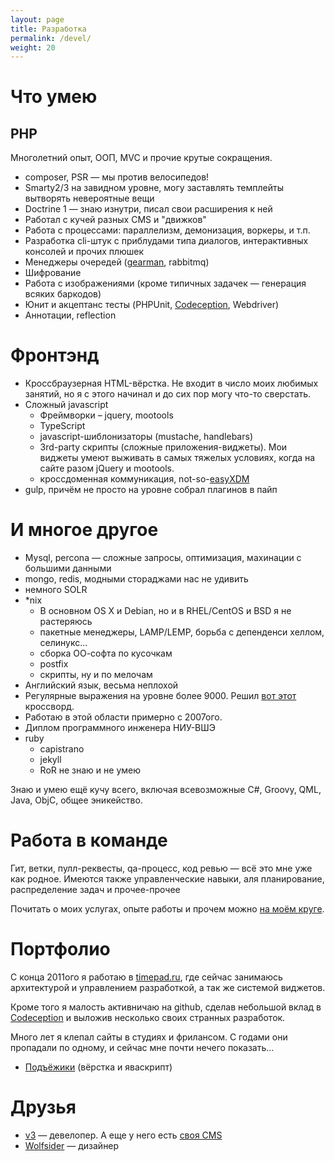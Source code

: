 ```yaml
---
layout: page
title: Разработка
permalink: /devel/
weight: 20
---
```


# Что умею

## PHP
Многолетний опыт, ООП, MVC и прочие крутые сокращения.

* composer, PSR — мы против велосипедов!
* Smarty2/3 на завидном уровне, могу заставлять темплейты вытворять невероятные вещи
* Doctrine 1 — знаю изнутри, писал свои расширения к ней
* Работал с кучей разных CMS и "движков"
* Работа с процессами: параллелизм, демонизация, воркеры, и т.п.
* Разработка cli-штук с приблудами типа диалогов, интерактивных консолей и прочих плюшек
* Менеджеры очередей ([gearman](http://gearman.org/), rabbitmq)
* Шифрование
* Работа с изображениями (кроме типичных задачек — генерация всяких баркодов)
* Юнит и акцептанс тесты (PHPUnit, [Codeception](http://codeception.com/), Webdriver)
* Аннотации, reflection

# Фронтэнд
* Кроссбраузерная HTML-вёрстка. Не входит в число моих любимых занятий, но я с этого начинал и до сих пор могу что-то сверстать.
* Сложный javascript
  * Фреймворки – jquery, mootools
  * TypeScript
  * javascript-шиблонизаторы (mustache, handlebars)
  * 3rd-party скрипты (сложные приложения-виджеты). Мои виджеты умеют выживать в самых тяжелых условиях, когда на сайте разом jQuery и mootools.
  * кроссдоменная коммуникация, not-so-[easyXDM](http://easyxdm.net/wp/)
* gulp, причём не просто на уровне собрал плагинов в пайп

# И многое другое
* Mysql, percona — сложные запросы, оптимизация, махинации с большими данными
* mongo, redis, модными стораджами нас не удивить
* немного SOLR
* *nix
  * В основном OS X и Debian, но и в RHEL/CentOS​ и BSD я не растеряюсь
  * пакетные менеджеры, LAMP/LEMP, борьба с депенденси хеллом, селинукс...
  * сборка ОО-софта по кусочкам
  * postfix
  * скрипты, ну и по мелочам
* Английский язык, весьма неплохой
* Регулярные выражения на уровне более 9000. Решил [вот этот](http://habrahabr.ru/post/168591/) кроссворд.
* Работаю в этой области примерно с 2007ого.
* Диплом программного инженера НИУ-ВШЭ
* ruby
  * capistrano
  * jekyll
  * RoR не знаю и не умею

Знаю и умею ещё кучу всего, включая всевозможные C#, Groovy, QML, Java, ObjC, общее эникейство.

# Работа в команде
Гит, ветки, пулл-реквесты, qa-процесс, код ревью — всё это мне уже как родное. Имеются также управленческие навыки, аля планирование, распределение задач и прочее-прочее

Почитать о моих услугах, опыте работы и прочем можно [на моём круге](http://artyfarty.moikrug.ru/).

# Портфолио

C конца 2011ого я работаю в [timepad.ru](https://timepad.ru/), где сейчас занимаюсь архитектурой и управлением разработкой, а так же системой виджетов.

Кроме того я малость активничаю на github, сделав небольшой вклад в [Codeception](http://codeception.com/) и выложив несколько своих странных разработок.

Много лет я клепал сайты в студиях и фрилансом. С годами они пропадали по одному, и сейчас мне почти нечего показать...
* [Подъёжики](http://podegiki.ru/) (вёрстка и яваскрипт)

# Друзья

* [v3](http://varyen.ru/) — девелопер. А еще у него есть [своя CMS](http://jrcms.ru/)
* [Wolfsider](https://vk.com/zukerberg) — дизайнер
